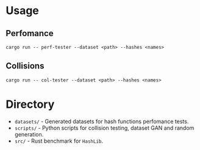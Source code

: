 # Usage
## Perfomance 
```
cargo run -- perf-tester --dataset <path> --hashes <names>
```
## Collisions
```
cargo run -- col-tester --dataset <path> --hashes <names>
```

# Directory
- `datasets/` - Generated datasets for hash functions perfomance tests.
- `scripts/` - Python scripts for collision testing, dataset GAN and random generation.
- `src/` - Rust benchmark for `HashLib`.
